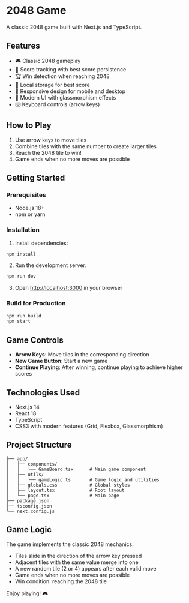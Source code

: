 # 2048 Game

A classic 2048 game built with Next.js and TypeScript.

## Features

- 🎮 Classic 2048 gameplay
- 🎯 Score tracking with best score persistence
- 🏆 Win detection when reaching 2048
- 💾 Local storage for best score
- 📱 Responsive design for mobile and desktop
- 🎨 Modern UI with glassmorphism effects
- ⌨️ Keyboard controls (arrow keys)

## How to Play

1. Use arrow keys to move tiles
2. Combine tiles with the same number to create larger tiles
3. Reach the 2048 tile to win!
4. Game ends when no more moves are possible

## Getting Started

### Prerequisites

- Node.js 18+ 
- npm or yarn

### Installation

1. Install dependencies:
```bash
npm install
```

2. Run the development server:
```bash
npm run dev
```

3. Open [http://localhost:3000](http://localhost:3000) in your browser

### Build for Production

```bash
npm run build
npm start
```

## Game Controls

- **Arrow Keys**: Move tiles in the corresponding direction
- **New Game Button**: Start a new game
- **Continue Playing**: After winning, continue playing to achieve higher scores

## Technologies Used

- Next.js 14
- React 18
- TypeScript
- CSS3 with modern features (Grid, Flexbox, Glassmorphism)

## Project Structure

```
├── app/
│   ├── components/
│   │   └── GameBoard.tsx      # Main game component
│   ├── utils/
│   │   └── gameLogic.ts       # Game logic and utilities
│   ├── globals.css            # Global styles
│   ├── layout.tsx             # Root layout
│   └── page.tsx               # Main page
├── package.json
├── tsconfig.json
└── next.config.js
```

## Game Logic

The game implements the classic 2048 mechanics:
- Tiles slide in the direction of the arrow key pressed
- Adjacent tiles with the same value merge into one
- A new random tile (2 or 4) appears after each valid move
- Game ends when no more moves are possible
- Win condition: reaching the 2048 tile

Enjoy playing! 🎮